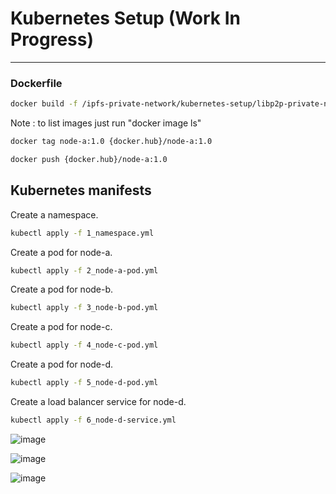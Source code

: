 # Kubernetes Setup (Work In Progress)

<hr>

### Dockerfile

```bash
docker build -f /ipfs-private-network/kubernetes-setup/libp2p-private-network/node-a-dockerfile.dev -t node-a:1.0 .
```
Note : to list images just run "docker image ls"

```bash
docker tag node-a:1.0 {docker.hub}/node-a:1.0
```

```bash
docker push {docker.hub}/node-a:1.0
```


## Kubernetes manifests

Create a namespace.

```bash
kubectl apply -f 1_namespace.yml
```

Create a pod for node-a.
```bash
kubectl apply -f 2_node-a-pod.yml
```

Create a pod for node-b.
```bash
kubectl apply -f 3_node-b-pod.yml
```

Create a pod for node-c.
```bash
kubectl apply -f 4_node-c-pod.yml
```

Create a pod for node-d.
```bash
kubectl apply -f 5_node-d-pod.yml
```

Create a load balancer service for node-d.
```bash
kubectl apply -f 6_node-d-service.yml
```

![image](https://user-images.githubusercontent.com/76512851/236633007-8db19213-71a2-45b7-9621-d48ddda6fede.png)


![image](https://user-images.githubusercontent.com/76512851/236633865-c8003f54-1219-4f63-83a7-bf6a574d70ce.png)


![image](https://user-images.githubusercontent.com/76512851/236633883-eb0d697e-874e-4b1b-b157-5158da8c4513.png)

